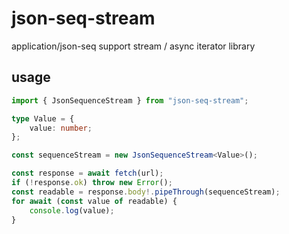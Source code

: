 # json-seq-stream

application/json-seq support stream / async iterator library

## usage

```ts
import { JsonSequenceStream } from "json-seq-stream";

type Value = {
    value: number;
};

const sequenceStream = new JsonSequenceStream<Value>();

const response = await fetch(url);
if (!response.ok) throw new Error();
const readable = response.body!.pipeThrough(sequenceStream);
for await (const value of readable) {
    console.log(value);
}
```
